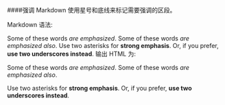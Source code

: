 ####强调
Markdown 使用星号和底线来标记需要强调的区段。

Markdown 语法:

Some of these words *are emphasized*.
Some of these words _are emphasized also_.
Use two asterisks for **strong emphasis**.
Or, if you prefer, __use two underscores instead__.
输出 HTML 为:

<p>Some of these words <em>are emphasized</em>.
Some of these words <em>are emphasized also</em>.</p>
<p>Use two asterisks for <strong>strong emphasis</strong>.
Or, if you prefer, <strong>use two underscores instead</strong>.</p>
